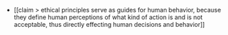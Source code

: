 - [[claim > ethical principles serve as guides for human behavior, because they define human perceptions of what kind of action is and is not acceptable, thus directly effecting human decisions and behavior]]